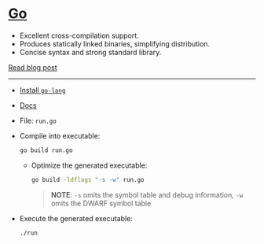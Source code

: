 # [Go](https://go.dev/)

- Excellent cross-compilation support.
- Produces statically linked binaries, simplifying distribution.
- Concise syntax and strong standard library.

[Read blog post](https://crushingcode.nisrulz.com/en/posts/cross-compilation-adventures-go/)

---

- [Install `go-lang`](https://formulae.brew.sh/formula/go#default)
- [Docs](https://gobyexample.com/command-line-arguments)
- File: `run.go`

- Compile into executable:

  ```bash
  go build run.go
  ```

  - Optimize the generated executable:

    ```bash
    go build -ldflags "-s -w" run.go
    ```

    > **NOTE**: `-s` omits the symbol table and debug information, `-w` omits the DWARF symbol table

- Execute the generated executable:

  ```bash
  ./run
  ```
